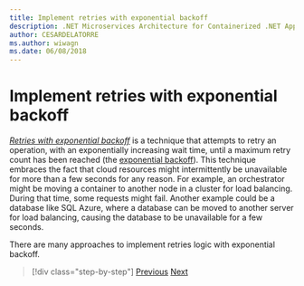 ```yaml
---
title: Implement retries with exponential backoff
description: .NET Microservices Architecture for Containerized .NET Applications | Implementing retries with exponential backoff
author: CESARDELATORRE
ms.author: wiwagn
ms.date: 06/08/2018
---
```

# Implement retries with exponential backoff

[*Retries with exponential backoff*](https://docs.microsoft.com/azure/architecture/patterns/retry) is a technique that attempts to retry an operation, with an exponentially increasing wait time, until a maximum retry count has been reached (the [exponential backoff](https://en.wikipedia.org/wiki/Exponential_backoff)). This technique embraces the fact that cloud resources might intermittently be unavailable for more than a few seconds for any reason. For example, an orchestrator might be moving a container to another node in a cluster for load balancing. During that time, some requests might fail. Another example could be a database like SQL Azure, where a database can be moved to another server for load balancing, causing the database to be unavailable for a few seconds.

There are many approaches to implement retries logic with exponential backoff.

>[!div class="step-by-step"]
>[Previous](partial-failure-strategies.md)
>[Next](implement-resilient-entity-framework-core-sql-connections.md)